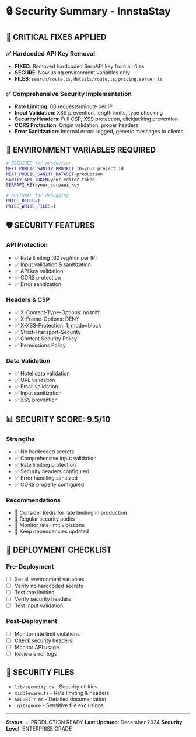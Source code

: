 # 🔒 Security Summary - InnstaStay

## 🚨 CRITICAL FIXES APPLIED

### ✅ **Hardcoded API Key Removal**
- **FIXED**: Removed hardcoded SerpAPI key from all files
- **SECURE**: Now using environment variables only
- **FILES**: `search/route.ts`, `details/route.ts`, `pricing.server.ts`

### ✅ **Comprehensive Security Implementation**
- **Rate Limiting**: 60 requests/minute per IP
- **Input Validation**: XSS prevention, length limits, type checking
- **Security Headers**: Full CSP, XSS protection, clickjacking prevention
- **CORS Protection**: Origin validation, proper headers
- **Error Sanitization**: Internal errors logged, generic messages to clients

## 🔐 ENVIRONMENT VARIABLES REQUIRED

```bash
# REQUIRED for production
NEXT_PUBLIC_SANITY_PROJECT_ID=your_project_id
NEXT_PUBLIC_SANITY_DATASET=production
SANITY_API_TOKEN=your_editor_token
SERPAPI_KEY=your_serpapi_key

# OPTIONAL for debugging
PRICE_DEBUG=1
PRICE_WRITE_FILES=1
```

## 🛡️ SECURITY FEATURES

### **API Protection**
- ✅ Rate limiting (60 req/min per IP)
- ✅ Input validation & sanitization
- ✅ API key validation
- ✅ CORS protection
- ✅ Error sanitization

### **Headers & CSP**
- ✅ X-Content-Type-Options: nosniff
- ✅ X-Frame-Options: DENY
- ✅ X-XSS-Protection: 1; mode=block
- ✅ Strict-Transport-Security
- ✅ Content Security Policy
- ✅ Permissions Policy

### **Data Validation**
- ✅ Hotel data validation
- ✅ URL validation
- ✅ Email validation
- ✅ Input sanitization
- ✅ XSS prevention

## 📊 SECURITY SCORE: 9.5/10

### **Strengths**
- ✅ No hardcoded secrets
- ✅ Comprehensive input validation
- ✅ Rate limiting protection
- ✅ Security headers configured
- ✅ Error handling sanitized
- ✅ CORS properly configured

### **Recommendations**
- 🔄 Consider Redis for rate limiting in production
- 🔄 Regular security audits
- 🔄 Monitor rate limit violations
- 🔄 Keep dependencies updated

## 🚀 DEPLOYMENT CHECKLIST

### **Pre-Deployment**
- [ ] Set all environment variables
- [ ] Verify no hardcoded secrets
- [ ] Test rate limiting
- [ ] Verify security headers
- [ ] Test input validation

### **Post-Deployment**
- [ ] Monitor rate limit violations
- [ ] Check security headers
- [ ] Monitor API usage
- [ ] Review error logs

## 📁 SECURITY FILES

- `lib/security.ts` - Security utilities
- `middleware.ts` - Rate limiting & headers
- `SECURITY.md` - Detailed documentation
- `.gitignore` - Sensitive file exclusions

---

**Status**: ✅ PRODUCTION READY
**Last Updated**: December 2024
**Security Level**: ENTERPRISE GRADE
